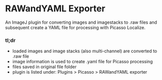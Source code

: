 # RAWandYAML Exporter
An ImageJ plugin for converting images and imagestacks to .raw files and subsequent create a YAML file for processing with Picasso Localize.

###	tl;dr
* loaded images and image stacks (also multi-channel) are converted to .raw file
* image information is used to create .yaml file for Picasso processing
* files saved in original file folder
* plugin is listed under: Plugins > Picasso > RAWandYAML exporter

